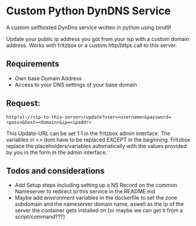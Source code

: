 # Custom Python DynDNS Service

A custom selfhosted DynDns service written in python using bind9!

Update your public ip address you got from your isp with a custom domain address.
Works with fritzbox or a custom http/https call to this server.

## Requirements
- Own base Domain Address
- Access to your DNS settings of your base domain

## Request:
```
http(s)://<ip-to-this-server>/update?user=<username>&password=<pass>&host=<domain>&ip=<ipaddr>
```
This Update-URL can be set 1:1 in the fritzbox admin interface. The variables in <> dont have to be replaced EXCEPT <ip-to-this-server> in the beginning.
Fritzbox replace the placeholders/variables automatically with the values provided by you in the form in the admin interface.


## Todos and considerations
- Add Setup steps including setting up a NS Record on the common Nameserver to redirect to this service in the README.md
- Maybe add environment variables in the dockerfile to set the zone subdomain and the nameserver domain name, aswell as the ip of the server the container gets installed on (or maybe we can get it from a script/command???)